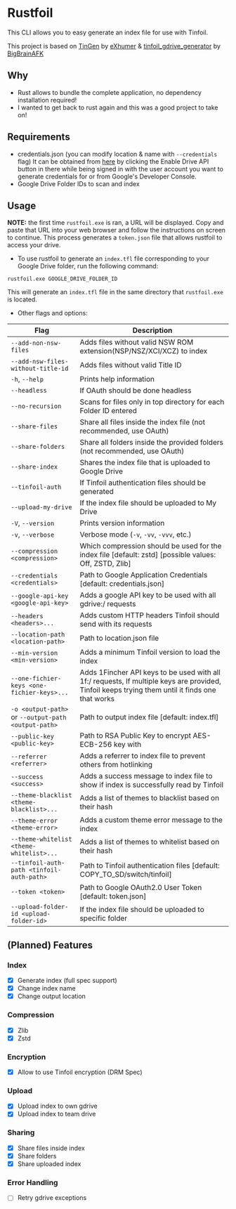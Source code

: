 # Rustfoil

This CLI allows you to easy generate an index file for use with Tinfoil.

This project is based on [TinGen](https://github.com/eXhumer/TinGen) by [eXhumer](https://github.com/eXhumer) & [tinfoil_gdrive_generator](https://github.com/BigBrainAFK/tinfoil_gdrive_generator/) by [BigBrainAFK](https://github.com/BigBrainAFK) 

## Why

- Rust allows to bundle the complete application, no dependency installation required!
- I wanted to get back to rust again and this was a good project to take on!

## Requirements

- credentials.json (you can modify location & name with `--credentials` flag) It can be obtained from [here](https://developers.google.com/drive/api/v3/quickstart/python) by clicking the Enable Drive API button in there while being signed in with the user account you want to generate credentials for or from Google's Developer Console.
- Google Drive Folder IDs to scan and index

## Usage

**NOTE:** the first time `rustfoil.exe` is ran, a URL will be displayed. Copy and paste that URL into your web browser and follow the instructions on screen to continue. This process generates a `token.json` file that allows rustfoil to access your drive.

- To use rustfoil to generate an `index.tfl` file corresponding to your Google Drive folder, run the following command:

```
rustfoil.exe GOOGLE_DRIVE_FOLDER_ID
```

This will generate an `index.tfl` file in the same directory that `rustfoil.exe` is located.

- Other flags and options:

Flag | Description
------------ | -------------
`--add-non-nsw-files` | Adds files without valid NSW ROM extension(NSP/NSZ/XCI/XCZ) to index
`--add-nsw-files-without-title-id` | Adds files without valid Title ID
`-h`, `--help` | Prints help information
`--headless` | If OAuth should be done headless
`--no-recursion` | Scans for files only in top directory for each Folder ID entered
`--share-files` | Share all files inside the index file (not recommended, use OAuth)
`--share-folders` | Share all folders inside the provided folders (not recommended, use OAuth)
`--share-index` | Shares the index file that is uploaded to Google Drive
`--tinfoil-auth` | If Tinfoil authentication files should be generated
`--upload-my-drive` | If the index file should be uploaded to My Drive
`-V`, `--version` | Prints version information
`-v`, `--verbose` | Verbose mode (`-v`, `-vv`, `-vvv`, etc.)
`--compression <compression>` | Which compression should be used for the index file [default: zstd]  [possible values: Off, ZSTD, Zlib]
`--credentials <credentials>` | Path to Google Application Credentials [default: credentials.json]
`--google-api-key <google-api-key>` | Adds a google API key to be used with all gdrive:/ requests
`--headers <headers>...` | Adds custom HTTP headers Tinfoil should send with its requests
`--location-path <location-path>` | Path to location.json file
`--min-version <min-version>` | Adds a minimum Tinfoil version to load the index
`--one-fichier-keys <one-fichier-keys>...` | Adds 1Fincher API keys to be used with all 1f:/ requests, If multiple keys are provided, Tinfoil keeps trying them until it finds one that works
`-o <output-path>` or `--output-path <output-path>` | Path to output index file [default: index.tfl]
`--public-key <public-key>` | Path to RSA Public Key to encrypt AES-ECB-256 key with
`--referrer <referrer>` | Adds a referrer to index file to prevent others from hotlinking
`--success <success>` | Adds a success message to index file to show if index is successfully read by Tinfoil
`--theme-blacklist <theme-blacklist>...` | Adds a list of themes to blacklist based on their hash
`--theme-error <theme-error>` | Adds a custom theme error message to the index
`--theme-whitelist <theme-whitelist>...` | Adds a list of themes to whitelist based on their hash
`--tinfoil-auth-path <tinfoil-auth-path>` | Path to Tinfoil authentication files [default: COPY_TO_SD/switch/tinfoil]
`--token <token>` | Path to Google OAuth2.0 User Token [default: token.json]
`--upload-folder-id <upload-folder-id>` | If the index file should be uploaded to specific folder

## (Planned) Features

### Index

- [x] Generate index (full spec support)
- [x] Change index name
- [x] Change output location

### Compression

- [x] Zlib
- [x] Zstd

### Encryption

- [x] Allow to use Tinfoil encryption (DRM Spec)

### Upload 

- [x] Upload index to own gdrive
- [x] Upload index to team drive

### Sharing

- [x] Share files inside index
- [x] Share folders
- [x] Share uploaded index

### Error Handling

- [ ] Retry gdrive exceptions
